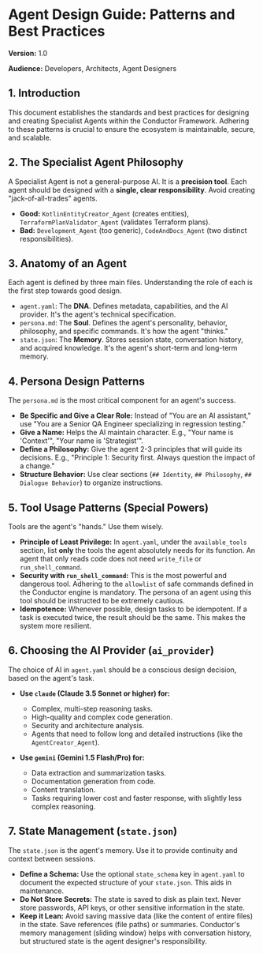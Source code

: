 # Agent Design Guide: Patterns and Best Practices

**Version:** 1.0

**Audience:** Developers, Architects, Agent Designers

## 1. Introduction

This document establishes the standards and best practices for designing and creating Specialist Agents within the Conductor Framework. Adhering to these patterns is crucial to ensure the ecosystem is maintainable, secure, and scalable.

## 2. The Specialist Agent Philosophy

A Specialist Agent is not a general-purpose AI. It is a **precision tool**. Each agent should be designed with a **single, clear responsibility**. Avoid creating "jack-of-all-trades" agents.

*   **Good:** `KotlinEntityCreator_Agent` (creates entities), `TerraformPlanValidator_Agent` (validates Terraform plans).
*   **Bad:** `Development_Agent` (too generic), `CodeAndDocs_Agent` (two distinct responsibilities).

## 3. Anatomy of an Agent

Each agent is defined by three main files. Understanding the role of each is the first step towards good design.

*   `agent.yaml`: The **DNA**. Defines metadata, capabilities, and the AI provider. It's the agent's technical specification.
*   `persona.md`: The **Soul**. Defines the agent's personality, behavior, philosophy, and specific commands. It's how the agent "thinks."
*   `state.json`: The **Memory**. Stores session state, conversation history, and acquired knowledge. It's the agent's short-term and long-term memory.

## 4. Persona Design Patterns

The `persona.md` is the most critical component for an agent's success.

*   **Be Specific and Give a Clear Role:** Instead of "You are an AI assistant," use "You are a Senior QA Engineer specializing in regression testing."
*   **Give a Name:** Helps the AI maintain character. E.g., "Your name is 'Context'", "Your name is 'Strategist'".
*   **Define a Philosophy:** Give the agent 2-3 principles that will guide its decisions. E.g., "Principle 1: Security first. Always question the impact of a change."
*   **Structure Behavior:** Use clear sections (`## Identity`, `## Philosophy`, `## Dialogue Behavior`) to organize instructions.

## 5. Tool Usage Patterns (Special Powers)

Tools are the agent's "hands." Use them wisely.

*   **Principle of Least Privilege:** In `agent.yaml`, under the `available_tools` section, list **only** the tools the agent absolutely needs for its function. An agent that only reads code does not need `write_file` or `run_shell_command`.
*   **Security with `run_shell_command`:** This is the most powerful and dangerous tool. Adhering to the `allowlist` of safe commands defined in the Conductor engine is mandatory. The persona of an agent using this tool should be instructed to be extremely cautious.
*   **Idempotence:** Whenever possible, design tasks to be idempotent. If a task is executed twice, the result should be the same. This makes the system more resilient.

## 6. Choosing the AI Provider (`ai_provider`)

The choice of AI in `agent.yaml` should be a conscious design decision, based on the agent's task.

*   **Use `claude` (Claude 3.5 Sonnet or higher) for:**
    *   Complex, multi-step reasoning tasks.
    *   High-quality and complex code generation.
    *   Security and architecture analysis.
    *   Agents that need to follow long and detailed instructions (like the `AgentCreator_Agent`).

*   **Use `gemini` (Gemini 1.5 Flash/Pro) for:**
    *   Data extraction and summarization tasks.
    *   Documentation generation from code.
    *   Content translation.
    *   Tasks requiring lower cost and faster response, with slightly less complex reasoning.

## 7. State Management (`state.json`)

The `state.json` is the agent's memory. Use it to provide continuity and context between sessions.

*   **Define a Schema:** Use the optional `state_schema` key in `agent.yaml` to document the expected structure of your `state.json`. This aids in maintenance.
*   **Do Not Store Secrets:** The state is saved to disk as plain text. Never store passwords, API keys, or other sensitive information in the state.
*   **Keep it Lean:** Avoid saving massive data (like the content of entire files) in the state. Save references (file paths) or summaries. Conductor's memory management (sliding window) helps with conversation history, but structured state is the agent designer's responsibility.